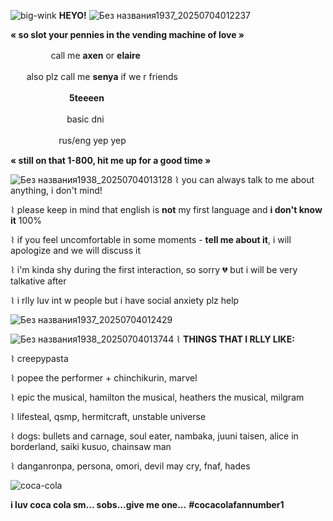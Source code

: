 ![big-wink](https://github.com/user-attachments/assets/c77427af-e9ee-44cd-83f3-63b9fffbdda9) **HEYO!**
![Без названия1937_20250704012237](https://github.com/user-attachments/assets/ea7678ff-0323-4410-a7c9-4ba97a1e0479)


**« so slot your pennies in the vending machine of love »**

ㅤㅤㅤㅤㅤcall me **axen** or **elaire** 

ㅤㅤalso plz call me **senya** if we r friends 

ㅤㅤㅤㅤㅤㅤ ㅤ**5teeeen**

ㅤㅤㅤㅤㅤㅤㅤbasic dni  
 
ㅤㅤㅤㅤㅤㅤrus/eng yep yep

**« still on that 1-800, hit me up for a good time »**

![Без названия1938_20250704013128](https://github.com/user-attachments/assets/3a4ca567-8feb-4b08-9eab-1a8485fdf3cd)
⌇ you can always talk to me about anything, i don't mind!

⌇ please keep in mind that english is **not** my first language and **i don't know it** 100%

⌇ if you feel uncomfortable in some moments - **tell me about it**, i will apologize and we will discuss it

⌇ i'm kinda shy during the first interaction, so sorry 💔 but i will be very talkative after

⌇ i rlly luv int w people but i have social anxiety plz help

![Без названия1937_20250704012429](https://github.com/user-attachments/assets/f4b7f02e-f41c-4963-9bab-0b1d65fc654d)

![Без названия1938_20250704013744](https://github.com/user-attachments/assets/f9f3fbbd-fee3-4305-a827-f4eb86eda675) ⌇ **THINGS THAT I RLLY LIKE:**

⌇ creepypasta

⌇ popee the performer + chinchikurin, marvel

⌇ epic the musical, hamilton the musical, heathers the musical, milgram

⌇ lifesteal, qsmp, hermitcraft, unstable universe  

⌇ dogs: bullets and carnage, soul eater, nambaka, juuni taisen, alice in borderland, saiki kusuo, chainsaw man

⌇ danganronpa, persona, omori, devil may cry, fnaf, hades

![coca-cola](https://github.com/user-attachments/assets/eeb23614-55c7-4d03-a73e-10c0c38edc9f)

**i luv coca cola sm... sobs...give me one...**
**#cocacolafannumber1**
